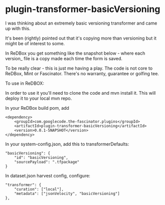 plugin-transformer-basicVersioning
==================================
I was thinking about an extremely basic versioning transformer and came up with this.

It's been (rightly) pointed out that it's copying more than versioning but it might be of interest to some. 

In ReDBox you get something like the snapshot below - where each version_ file is a copy made each time the form is saved.

To be really clear - this is just me having a play. The code is not core to ReDBox, Mint or Fascinator. There's no warranty, guarantee or golfing tee.

To use in ReDBOX:

In order to use it you'll need to clone the code and mvn install it. This will deploy it to your local mvn repo.

In your ReDBox build pom, add
```
<dependency>
	<groupId>com.googlecode.the-fascinator.plugins</groupId>
	<artifactId>plugin-transformer-basicVersioning</artifactId>
	<version>0.0.1-SNAPSHOT</version>
</dependency>
```
In your system-config.json, add this to transformerDefaults:
```
"basicVersioning": {
    "id": "basicVersioning",
    "sourcePayload": ".tfpackage"
}
```
In dataset.json harvest config, configure:
```
"transformer": {
    "curation": ["local"],
    "metadata": ["jsonVelocity", "basicVersioning"]
},
```

